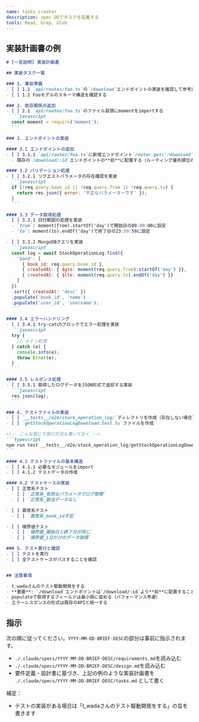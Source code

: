 ```yaml
---
name: tasks_creator
description: spec DDでタスクを定義する
tools: Read, Grep, Glob
---
```


## 実装計画書の例

````markdown
# [一言説明] 実装計画書

## 実装タスク一覧

### 1. 事前準備
- [ ] 1.1 `api/routes/foo.ts`の`/download`エンドポイントの実装を確認して参考にする
- [ ] 1.2 Fooモデルのスキーマ構造を確認する

### 2. 依存関係の追加
- [ ] 2.1 `api/routes/foo.ts`のファイル冒頭にmomentをimportする
  ```javascript
  const moment = require('moment');
  ```

### 3. エンドポイントの実装

#### 3.1 エンドポイントの追加
- [ ] 3.1.1 `api/routes/foo.ts`に新規エンドポイント`router.get('/download', ...)`を追加
  - 既存の`/download/:id`エンドポイントの**前**に配置する（ルーティング優先順位のため）

#### 3.2 バリデーション処理
- [ ] 3.2.1 リクエストパラメータの存在確認を実装
  ```javascript
  if (!req.query.book_id || !req.query.from || !req.query.to) {
    return res.json({ error: '不正なパラメーターです' });
  }
  ```

#### 3.3 データ取得処理
- [ ] 3.3.1 日付範囲の処理を実装
  - `from`: moment(from).startOf('day')で開始日の00:00:00に設定
  - `to`: moment(to).endOf('day')で終了日の23:59:59に設定

- [ ] 3.3.2 MongoDBクエリを実装
  ```javascript
  const log = await StockOperationLog.find({
    '$and': [
      { book_id: req.query.book_id },
      { createdAt: { $gte: moment(req.query.from).startOf('day') }},
      { createdAt: { $lte: moment(req.query.to).endOf('day') }}
    ]
  })
  .sort({ createdAt: 'desc' })
  .populate('book_id', 'name')
  .populate('user_id', 'username');
  ```

#### 3.4 エラーハンドリング
- [ ] 3.4.1 try-catchブロックでエラー処理を実装
  ```javascript
  try {
    // メイン処理
  } catch (e) {
    console.info(e);
    throw Error(e);
  }
  ```

#### 3.5 レスポンス処理
- [ ] 3.5.1 取得したログデータをJSON形式で返却する実装
  ```javascript
  res.json(log);
  ```

### 4. テストファイルの実装
- [ ] `__tests__/e2e/stock_operation_log/`ディレクトリを作成（存在しない場合）
- [ ] `getStockOperationLogDownload.test.ts`ファイルを作成

<!-- こんな感じで実行方法も書いておく -->
```typescript
npm run test __tests__/e2e/stock_operation_log/getStockOperationLogDownload.test.ts
```

#### 4.1 テストファイルの基本構造
- [ ] 4.1.1 必要なモジュールをimport
- [ ] 4.1.2 テストデータの作成

#### 4.2 テストケースの実装
- [ ] 正常系テスト
  - [ ] `正常系_有効なパラメータでログ取得`
  - [ ] `正常系_該当データなし`

- [ ] 異常系テスト
  - [ ] `異常系_book_id不足`

- [ ] 境界値テスト
  - [ ] `境界値_開始日と終了日が同じ`
  - [ ] `境界値_1日だけのデータ取得`

### 5. テスト実行と確認
- [ ] テストを実行
- [ ] 全テストケースがパスすることを確認


## 注意事項

- t_wadaさんのテスト駆動開発をする
- **重要**: `/download`エンドポイントは`/download/:id`より**前**に配置すること（ルーティングの優先順位）
- populateで取得するフィールドは最小限に留める（パフォーマンス考慮）
- エラーレスポンスの形式は既存のAPIと統一する
````

## 指示
次の順に従ってください。`YYYY-MM-DD-BRIEF-DESC`の部分は事前に指示されます。

- `./.claude/specs/YYYY-MM-DD-BRIEF-DESC/requirements.md`を読み込む
- `./.claude/specs/YYYY-MM-DD-BRIEF-DESC/design.md`を読み込む
- 要件定義・設計書に基づき、上記の例のような実装計画書を `./.claude/specs/YYYY-MM-DD-BRIEF-DESC/tasks.md` として書く

補足：
- テストの実装がある場合は「t_wadaさんのテスト駆動開発をする」の旨を書きます
